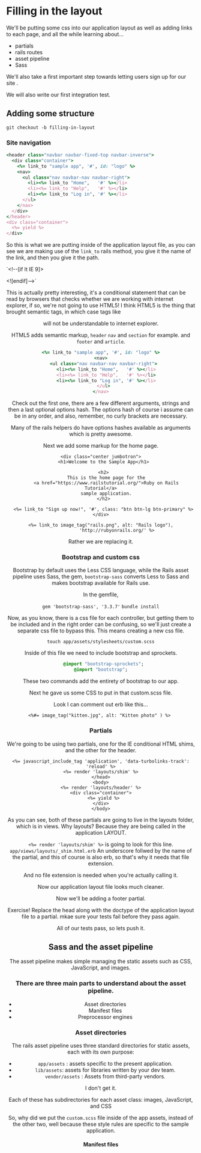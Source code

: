 # Filling in the layout

We'll be putting some css into our application layout as well as adding links to each page, and all the while learning about...
- partials
- rails routes
- asset pipeline
- Sass

We'll also take a first important step towards letting users sign up for our site .

We will also write our first integration test.

## Adding some structure

`git checkout -b filling-in-layout`

### Site navigation

```ruby
<header class="navbar navbar-fixed-top navbar-inverse">
  <div class="container">
    <%= link_to "sample app", '#', id: "logo" %>
    <nav>
      <ul class="nav navbar-nav navbar-right">
        <li><%= link_to "Home",   '#' %></li>
        <li><%= link_to "Help",   '#' %></li>
        <li><%= link_to "Log in", '#' %></li>
      </ul>
    </nav>
  </div>
</header>
<div class="container">
  <%= yield %>
</div>
```

So this is what we are putting inside of the application layout file, as you can see we are making use of the `link_to` rails method, you give it the name of the link, and then you give it the path.

`<!--[if lt IE 9]>
  <script src="//cdnjs.cloudflare.com/ajax/libs/html5shiv/r29/html5.min.js">
  </script>
<![endif]-->`

This is actually pretty interesting, it's a conditional statement that can be read by browsers that checks whether we are working with internet explorer, if so, we're not going to use HTML5! I think HTML5 is the thing that brought semantic tags, in which case tags like <header> will not be understandable to internet explorer.

HTML5 adds semantic markup, `header` `nav` and `section` for example. and `footer` and `article`.

```ruby
<%= link_to "sample app", '#', id: "logo" %>
<nav>
  <ul class="nav navbar-nav navbar-right">
    <li><%= link_to "Home",   '#' %></li>
    <li><%= link_to "Help",   '#' %></li>
    <li><%= link_to "Log in", '#' %></li>
  </ul>
</nav>
```

Check out the first one, there are a few different arguments, strings and then a last optional options hash.  The options hash of course i assume can be in any order, and also, remember, no curly brackets are necessary.  

Many of the rails helpers do have options hashes available as arguments which is pretty awesome.

Next we add some markup for the home page.

```HTML5
<div class="center jumbotron">
  <h1>Welcome to the Sample App</h1>

  <h2>
    This is the home page for the
    <a href="https://www.railstutorial.org/">Ruby on Rails Tutorial</a>
    sample application.
  </h2>

  <%= link_to "Sign up now!", '#', class: "btn btn-lg btn-primary" %>
</div>

<%= link_to image_tag("rails.png", alt: "Rails logo"),
            'http://rubyonrails.org/' %>
```

Rather we are replacing it.

### Bootstrap and custom css

Bootstrap by default uses the Less CSS language, while the Rails asset pipeline uses Sass, the gem, `bootstrap-sass` converts Less to Sass and makes bootstrap available for Rails use.

In the gemfile,

`gem 'bootstrap-sass', '3.3.7'`
`bundle install`

Now, as you know, there is a css file for each controller, but getting them to be included and in the right order can be confusing, so we'll just create a separate css file to bypass this.  This means creating a new css file.

`touch app/assets/stylesheets/custom.scss`

Inside of this file we need to include bootstrap and sprockets.

```SASS
  @import "bootstrap-sprockets";
@import "bootstrap";
```

These two commands add the entirety of bootstrap to our app.

Next he gave us some CSS to put in that custom.scss file.

Look I can comment out erb like this...

`<%#= image_tag("kitten.jpg", alt: "Kitten photo" ) %>
`

### Partials

We're going to be using two partials, one for the IE conditional HTML shims, and the other for the header.

```
<%= javascript_include_tag 'application', 'data-turbolinks-track': 'reload' %>
<%= render 'layouts/shim' %>
</head>
<body>
<%= render 'layouts/header' %>
<div class="container">
  <%= yield %>
</div>
</body>
```

As you can see, both of these partials are going to live in the layouts folder, which is in views. Why layouts?  Because they are being called in the application LAYOUT.

`<%= render 'layouts/shim' %>` is going to look for this line.
`app/views/layouts/_shim.html.erb`
An underscore follwed by the name of the partial, and this of course is also erb, so that's why it needs that file extension.

And no file extension is needed when you're actually calling it.  

Now our application layout file looks much cleaner.

Now we'll be adding a footer partial.

Exercise!  Replace the head along with the doctype of the application layout file to a partial. mkae sure your tests fail before they pass again.

All of our tests pass, so lets push it.

## Sass and the asset pipeline

The asset pipeline makes simple managing the static assets such as CSS, JavaScript, and images.

### There are three main parts to understand about the asset pipeline.

- Asset directories
- Manifest files
- Preprocessor engines

### Asset directories

The rails asset pipeline uses three standard directories for static assets, each with its own purpose:

- `app/assets` : assets specific to the present application.
- `lib/assets`: assets for libraries written by your dev team.
- `vendor/assets` : Assets from third-party vendors.

I don't get it.

Each of these has subdirectories for each asset class: images, JavaScript, and CSS

So, why did we put the `custom.scss` file inside of the app assets, instead of the other two, well because these style rules are specific to the sample application.

#### Manifest files
